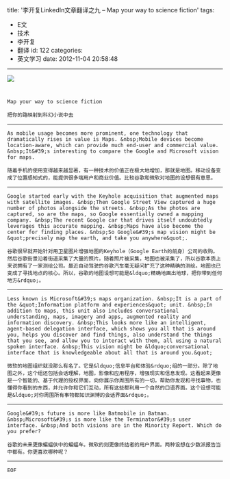 title: '李开复LinkedIn文章翻译之九 – Map your way to science fiction'
tags:
  - E文
  - 技术
  - 李开复
  - 翻译
id: 122
categories:
  - 英文学习
date: 2012-11-04 20:58:48
---

![](http://media.licdn.com/mpr/mpr/p/8/000/1b1/27d/2db21a9.png)

# 
	Map your way to science fiction

	把你的路映射到科幻小说中去

* * *

	As mobile usage becomes more prominent, one technology that dramatically rises in value is Maps. &nbsp;Mobile devices become location-aware, which can provide much end-user and commercial value. &nbsp;It&#39;s interesting to compare the Google and Microsoft vision for maps.

	随着手机的使用变得越来越显著，有一种技术的价值正在极大地增加，那就是地图。移动设备变成了位置感知式的，能提供很多端用户和商业价值。比较谷歌和微软对地图的设想很有意思。

* * *

	Google started early with the Keyhole acquisition that augmented maps with satellite images. &nbsp;Then Google Street View captured a huge number of photos alongside the streets. &nbsp;As the photos are captured, so are the maps, so Google essentially owned a mapping company. &nbsp;The recent Google car that drives itself undoubtedly leverages this accurate mapping. &nbsp;Maps have also become the center for finding places. &nbsp;So Google&#39;s map vision might be &quot;precisely map the earth, and take you anywhere&quot;.

	谷歌很早就开始针对用卫星图片增强地图的Keyhole（Google Earth的前身）公司的收购。然后谷歌街景沿着街道采集了大量的照片。随着照片被采集，地图也被采集了，所以谷歌本质上来说拥有了一家测绘公司。最近自动驾驶的谷歌汽车毫无疑问扩充了这种精确的测绘。地图也已变成了寻找地点的核心。所以，谷歌的地图设想可能是&ldquo;精确地画出地球，把你带到任何地方&rdquo;。

* * *

	Less known is Microsoft&#39;s maps organization. &nbsp;It is a part of the &quot;Information platform and experiences&quot; unit. &nbsp;In addition to maps, this unit also includes conversational understanding, maps, imagery and apps, augmented reality and information discovery. &nbsp;This looks more like an intelligent, agent-based delegation interface, which shows you all that is around you, helps you discover and find things, also understand the things that you see, and allow you to interact with them, all using a natural spoken interface. &nbsp;This vision might be &ldquo;conversational interface that is knowledgeable about all that is around you.&quot;

	微软的地图组织就没那么有名了。它是&ldquo;信息平台和体验&rdquo;组的一部分。除了地图之外，这个组还包括会话理解，地图，影像和应用程序，增强现实和信息发现。这看起来更像是一个智能的、基于代理的授权界面，向你展示你周围所有的一切，帮助你发现和寻找事物，也懂得你看到的东西，并允许你和它们互动，所有这些都利用一个自然的口语界面。这个设想可能是&ldquo;对你周围所有事物都知识渊博的会话界面&rdquo;。

* * *

	Google&#39;s future is more like Batmobile in Batman. &nbsp;Microsoft&#39;s is more like the Terminator&#39;s user interface. &nbsp;And both visions are in the Minority Report. Which do you prefer?

	谷歌的未来更像蝙蝠侠中的蝙蝠车。微软的则更像终结者的用户界面。两种设想在少数派报告当中都有。你更喜欢哪种呢？

* * *

	EOF